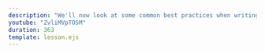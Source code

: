 ```yaml
---
description: "We'll now look at some common best practices when writing JAX-RS client code."
youtube: "ZvliMVpTO5M"
duration: 363
template: lesson.ejs
---
```

